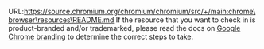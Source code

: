 URL:https://source.chromium.org/chromium/chromium/src/+/main:chrome\browser\resources\README.md
If the resource that you want to check in is product-branded and/or trademarked,
please read the docs on
[Google Chrome branding](../../../docs/google_chrome_branded_builds.md) to
determine the correct steps to take.
